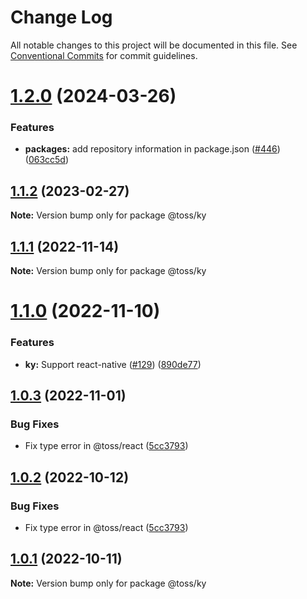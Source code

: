 # Change Log

All notable changes to this project will be documented in this file.
See [Conventional Commits](https://conventionalcommits.org) for commit guidelines.

# [1.2.0](https://github.com/toss/slash/compare/@toss/ky@1.1.3...@toss/ky@1.2.0) (2024-03-26)


### Features

* **packages:** add repository information in package.json ([#446](https://github.com/toss/slash/issues/446)) ([063cc5d](https://github.com/toss/slash/commit/063cc5d4699b1ba0dc20db3d2bb7dc673947500b))





## [1.1.2](https://github.com/toss/slash/compare/@toss/ky@1.1.1...@toss/ky@1.1.2) (2023-02-27)

**Note:** Version bump only for package @toss/ky





## [1.1.1](https://github.com/toss/slash/compare/@toss/ky@1.1.0...@toss/ky@1.1.1) (2022-11-14)

**Note:** Version bump only for package @toss/ky





# [1.1.0](https://github.com/toss/slash/compare/@toss/ky@1.0.3...@toss/ky@1.1.0) (2022-11-10)


### Features

* **ky:** Support react-native ([#129](https://github.com/toss/slash/issues/129)) ([890de77](https://github.com/toss/slash/commit/890de77ad11af72349be7fa5b38c9aede04f4167))





## [1.0.3](https://github.com/toss/slash/compare/@toss/ky@1.0.1...@toss/ky@1.0.3) (2022-11-01)


### Bug Fixes

* Fix type error in @toss/react ([5cc3793](https://github.com/toss/slash/commit/5cc37936e8739204f32f9f50ee61570b758343f8))





## [1.0.2](https://github.com/toss/slash/compare/@toss/ky@1.0.1...@toss/ky@1.0.2) (2022-10-12)


### Bug Fixes

* Fix type error in @toss/react ([5cc3793](https://github.com/toss/slash/commit/5cc37936e8739204f32f9f50ee61570b758343f8))





## [1.0.1](https://github.com/toss/slash/compare/@toss/ky@1.0.0...@toss/ky@1.0.1) (2022-10-11)

**Note:** Version bump only for package @toss/ky
